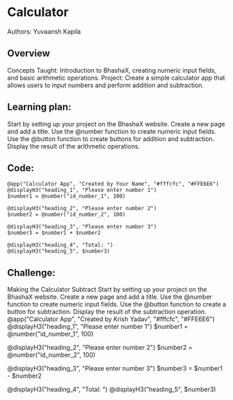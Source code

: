 # Calculator
Authors: Yuvaansh Kapila
## Overview
Concepts Taught: Introduction to BhashaX, creating numeric input fields, and basic arithmetic operations.
Project: Create a simple calculator app that allows users to input numbers and perform addition and subtraction.
## Learning plan:
Start by setting up your project on the BhashaX website.
Create a new page and add a title.
Use the @number function to create numeric input fields.
Use the @button function to create buttons for addition and subtraction.
Display the result of the arithmetic operations.
## Code:
```
@app("Calculator App", "Created by Your Name", "#fffcfc", "#FFE6E6")
@displayH3("heading_1", "Please enter number 1")
$number1 = @number("id_number_1", 100)

@displayH3("heading_2", "Please enter number 2")
$number2 = @number("id_number_2", 100)

@displayH3("heading_3", "Please enter number 3")
$number3 = $number1 + $number2

@displayH3("heading_4", "Total: ")
@displayH3("heading_5", $number3)
```

## Challenge:
Making the Calculator Subtract
Start by setting up your project on the BhashaX website.
Create a new page and add a title.
Use the @number function to create numeric input fields.
Use the @button function to create a button for subtraction.
Display the result of the subtraction operation.
@app("Calculator App", "Created by Krish Yadav", "#fffcfc", "#FFE6E6")
@displayH3("heading_1", "Please enter number 1")
$number1 = @number("id_number_1", 100)

@displayH3("heading_2", "Please enter number 2")
$number2 = @number("id_number_2", 100)

@displayH3("heading_3", "Please enter number 3")
$number3 = $number1 - $number2

@displayH3("heading_4", "Total: ")
@displayH3("heading_5", $number3)
